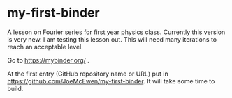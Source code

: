# my-first-binder
A lesson on Fourier series for first year physics class. 
Currently this version is very new. I am testing this lesson out. This will need many iterations to reach an acceptable level. 

Go to https://mybinder.org/ . 

At the first entry (GitHub repository name or URL)  put in https://github.com/JoeMcEwen/my-first-binder. It will take some time to build. 

